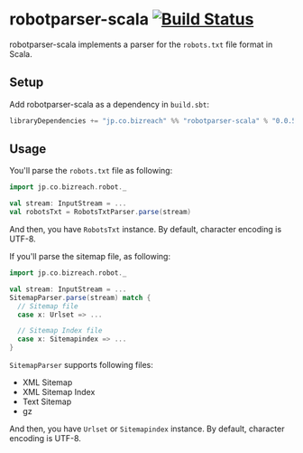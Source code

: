 # robotparser-scala [![Build Status](https://secure.travis-ci.org/bizreach/robotparser-scala.png?branch=master)](http://travis-ci.org/bizreach/robotparser-scala)
robotparser-scala implements a parser for the `robots.txt` file format in Scala.

## Setup

Add robotparser-scala as a dependency in `build.sbt`:

```scala
libraryDependencies += "jp.co.bizreach" %% "robotparser-scala" % "0.0.5"
```

## Usage

You'll parse the `robots.txt` file as following:

```scala
import jp.co.bizreach.robot._

val stream: InputStream = ...
val robotsTxt = RobotsTxtParser.parse(stream)
```

And then, you have `RobotsTxt` instance. By default, character encoding is UTF-8.

If you'll parse the sitemap file, as following:

```scala
import jp.co.bizreach.robot._

val stream: InputStream = ...
SitemapParser.parse(stream) match {
  // Sitemap file
  case x: Urlset => ...

  // Sitemap Index file
  case x: Sitemapindex => ...
}
```

`SitemapParser` supports following files:

- XML Sitemap
- XML Sitemap Index
- Text Sitemap
- gz

And then, you have `Urlset` or `Sitemapindex` instance. By default, character encoding is UTF-8.
